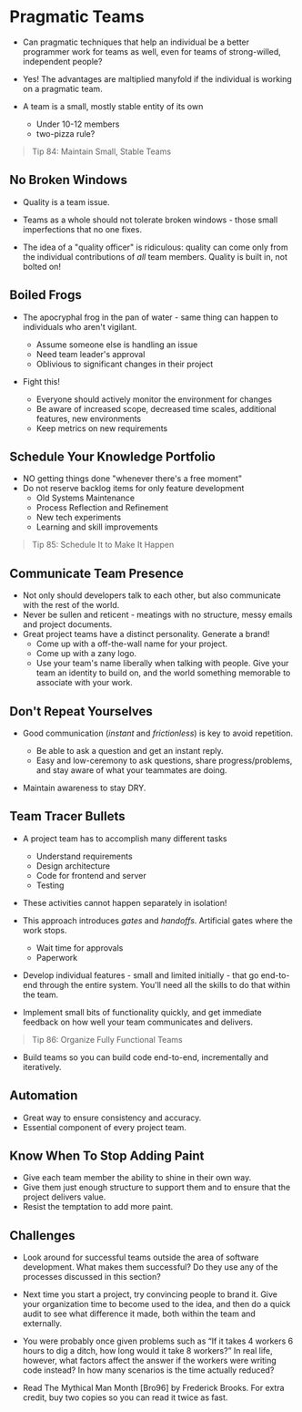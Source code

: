 # Pragmatic Teams

* Can pragmatic techniques that help an individual be a better programmer work for teams as well, even for teams of strong-willed, independent people?
* Yes! The advantages are maltiplied manyfold if the individual is working on a pragmatic team.

* A team is a small, mostly stable entity of its own 
    * Under 10-12 members
    * two-pizza rule?

> Tip 84: Maintain Small, Stable Teams

## No Broken Windows
* Quality is a team issue.
* Teams as a whole should not tolerate broken windows - those small imperfections that no one fixes.

* The idea of a "quality officer" is ridiculous: quality can come only from the individual contributions of _all_ team members. Quality is built in, not bolted on!

## Boiled Frogs
* The apocryphal frog in the pan of water - same thing can happen to individuals who aren't vigilant. 
    * Assume someone else is handling an issue
    * Need team leader's approval
    * Oblivious to significant changes in their project

* Fight this!
    * Everyone should actively monitor the environment for changes
    * Be aware of increased scope, decreased time scales, additional features, new environments
    * Keep metrics on new requirements

## Schedule Your Knowledge Portfolio
* NO getting things done "whenever there's a free moment"
* Do not reserve backlog items for only feature development
    * Old Systems Maintenance
    * Process Reflection and Refinement
    * New tech experiments
    * Learning and skill improvements

> Tip 85: Schedule It to Make It Happen

## Communicate Team Presence
* Not only should developers talk to each other, but also communicate with the rest of the world.
* Never be sullen and reticent - meatings with no structure, messy emails and project documents.
* Great project teams have a distinct personality. Generate a brand!
    * Come up with a off-the-wall name for your project.
    * Come up with a zany logo.
    * Use your team's name liberally when talking with people. Give your team an identity to build on, and the world something memorable to associate with your work.

## Don't Repeat Yourselves
* Good communication (_instant_ and _frictionless_) is key to avoid repetition. 
    * Be able to ask a question and get an instant reply.
    * Easy and low-ceremony to ask questions, share progress/problems, and stay aware of what your teammates are doing.

* Maintain awareness to stay DRY.

## Team Tracer Bullets
* A project team has to accomplish many different tasks
    * Understand requirements
    * Design architecture
    * Code for frontend and server
    * Testing
* These activities cannot happen separately in isolation!
* This approach introduces _gates_ and _handoffs_. Artificial gates where the work stops.
    * Wait time for approvals
    * Paperwork

* Develop individual features - small and limited initially - that go end-to-end through the entire system. You'll need all the skills to do that within the team.
* Implement small bits of functionality quickly, and get immediate feedback on how well your team communicates and delivers.

> Tip 86: Organize Fully Functional Teams

* Build teams so you can build code end-to-end, incrementally and iteratively.

## Automation
* Great way to ensure consistency and accuracy.
* Essential component of every project team.

## Know When To Stop Adding Paint
* Give each team member the ability to shine in their own way.
* Give them just enough structure to support them and to ensure that the project delivers value.
* Resist the temptation to add more paint.

## Challenges

* Look around for successful teams outside the area of software development. What makes them successful? Do they use any of the processes discussed in this section?

* Next time you start a project, try convincing people to brand it. Give your organization time to become used to the idea, and then do a
quick audit to see what difference it made, both within the team and externally.

* You were probably once given problems such as “If it takes 4 workers 6 hours to dig a ditch, how long would it take 8 workers?”
In real life, however, what factors affect the answer if the workers were writing code instead? In how many scenarios is the time actually reduced?

* Read The Mythical Man Month [Bro96] by Frederick Brooks. For extra credit, buy two copies so you can read it twice as fast.



